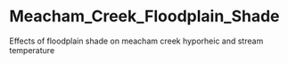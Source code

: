 # Meacham_Creek_Floodplain_Shade
Effects of floodplain shade on meacham creek hyporheic and stream temperature
